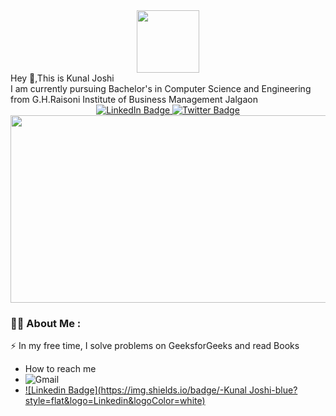 <div id="header" align="center">
  <img src="https://media.giphy.com/media/M9gbBd9nbDrOTu1Mqx/giphy.gif" width="100"/>
</div>
     Hey 👋,This is Kunal Joshi
<div>     
      I am currently pursuing Bachelor's in Computer Science and Engineering from G.H.Raisoni Institute of Business Management Jalgaon
</div>  
   <div align=center>
  <a href="https://www.linkedin.com/in/kunal-joshi-68b3421bb">
    <img src="https://img.shields.io/badge/Kunal Joshi-blue?style=for-the-badge&logo=linkedin&logoColor=white" alt="LinkedIn Badge"/>
  </a>

  <a href="https://twitter.com/KunalJoshi287">
    <img src="https://img.shields.io/badge/KunalJoshi287-blue?style=for-the-badge&logo=twitter&logoColor=white" alt="Twitter Badge"/>
  </a>
</div>
  <div align="center">
  <img src="https://media.giphy.com/media/dWesBcTLavkZuG35MI/giphy.gif" width="600" height="300"/>
</div>
</hr>

### :woman_technologist: About Me :
:zap: In my free time, I solve problems on GeeksforGeeks and read Books
- How to reach me
- ![Gmail](https://img.shields.io/badge/kunaljoshi287@gmail.com-D14836?style=for-the-badge&logo=gmail&logoColor=white)
- [![Linkedin Badge](https://img.shields.io/badge/-Kunal Joshi-blue?style=flat&logo=Linkedin&logoColor=white)](https://www.linkedin.com/in/kunal-joshi-68b3421bb)
<!-- 
**Kunal287/Kunal287** is a ✨ _special_ ✨ repository because its `README.md` (this file) appears on your GitHub profile.

Here are some ideas to get you started:

- 🔭 I’m currently working on ...
- 🌱 I’m currently learning ...
- 👯 I’m looking to collaborate on ...
- 🤔 I’m looking for help with ...
- 💬 Ask me about ...
- 📫 How to reach me: ...
- 😄 Pronouns: ...
- ⚡ Fun fact: ...
-->
    



